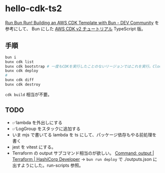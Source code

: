 # hello-cdk-ts2

[Run Bun Run! Building an AWS CDK Template with Bun - DEV Community](https://dev.to/jolodev/run-bun-run-building-an-aws-cdk-template-with-bun-4nak)
を参考にして、
Bun にした
[AWS CDK v2 チュートリアル](https://docs.aws.amazon.com/ja_jp/cdk/v2/guide/hello_world.html) TypeScript 版。

## 手順

```sh
bun i
bunx cdk list
bunx cdk bootstrap # 一度もCDKを実行したことのないリージョンではこれを実行。CloudFormationにスタックCDKToolkitができる
bunx cdk deploy
#
bunx cdk diff
bunx cdk destroy
```

`cdk build` 相当が不要。

## TODO

- ✅lambda を外出しにする
- ✅LogGroup をスタックに追加する
- いま mjs で書いてる lambda を ts にして、パッケージ依存もやる前処理を書く
- jest を vitest にする。
- Terraform の output サブコマンド相当のが欲しい。 [Command: output | Terraform | HashiCorp Developer](https://developer.hashicorp.com/terraform/cli/commands/output) → `bun run deploy` で ./outputs.json に出すようにした。run-scripts 参照。
